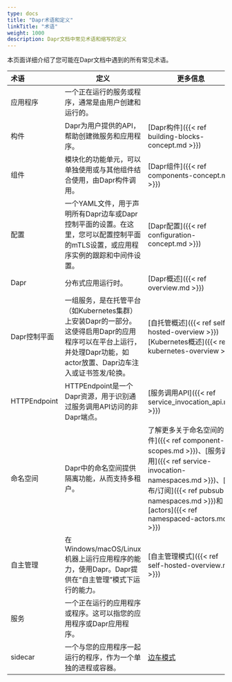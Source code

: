 ```yaml
---
type: docs
title: "Dapr术语和定义"
linkTitle: "术语"
weight: 1000
description: Dapr文档中常见术语和缩写的定义
---
```


本页面详细介绍了您可能在Dapr文档中遇到的所有常见术语。

| 术语 | 定义 | 更多信息 |
|:-----|------------|------------------|
| 应用程序 | 一个正在运行的服务或程序，通常是由用户创建和运行的。 |
| 构件 | Dapr为用户提供的API，帮助创建微服务和应用程序。 | [Dapr构件]({{< ref building-blocks-concept.md >}})
| 组件 | 模块化的功能单元，可以单独使用或与其他组件结合使用，由Dapr构件调用。 | [Dapr组件]({{< ref components-concept.md >}})
| 配置 | 一个YAML文件，用于声明所有Dapr边车或Dapr控制平面的设置。在这里，您可以配置控制平面的mTLS设置，或应用程序实例的跟踪和中间件设置。 | [Dapr配置]({{< ref configuration-concept.md >}})
| Dapr | 分布式应用运行时。 | [Dapr概述]({{< ref overview.md >}})
| Dapr控制平面 | 一组服务，是在托管平台（如Kubernetes集群）上安装Dapr的一部分。这使得启用Dapr的应用程序可以在平台上运行，并处理Dapr功能，如actor放置、Dapr边车注入或证书签发/轮换。 | [自托管概述]({{< ref self-hosted-overview >}})<br />[Kubernetes概述]({{< ref kubernetes-overview >}})
| HTTPEndpoint | HTTPEndpoint是一个Dapr资源，用于识别通过服务调用API访问的非Dapr端点。 | [服务调用API]({{< ref service_invocation_api.md >}})
| 命名空间 | Dapr中的命名空间提供隔离功能，从而支持多租户。 | 了解更多关于命名空间的[组件]({{< ref component-scopes.md >}})、[服务调用]({{< ref service-invocation-namespaces.md >}})、[发布/订阅]({{< ref pubsub-namespaces.md >}})和[actors]({{< ref namespaced-actors.md >}})
| 自主管理 | 在Windows/macOS/Linux机器上运行应用程序的能力，使用Dapr。Dapr提供在“自主管理”模式下运行的能力。 | [自主管理模式]({{< ref self-hosted-overview.md >}})
| 服务 | 一个正在运行的应用程序或程序。这可以指您的应用程序或Dapr应用程序。 |
| sidecar | 一个与您的应用程序一起运行的程序，作为一个单独的进程或容器。 | [边车模式](https://docs.microsoft.com/azure/architecture/patterns/sidecar)
